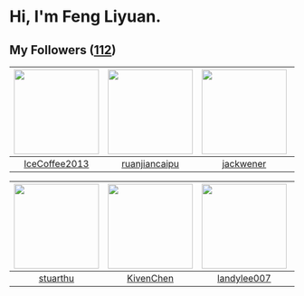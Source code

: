 # Hi, I'm Feng Liyuan.

## My Followers ([112](https://github.com/SunRunAway?tab=followers))

| <img src="https://avatars.githubusercontent.com/u/4661589?v=4" width="150" height="150" /> | <img src="https://avatars.githubusercontent.com/u/31336171?v=4" width="150" height="150" /> | <img src="https://avatars.githubusercontent.com/u/30525741?v=4" width="150" height="150" /> | <img src="https://avatars.githubusercontent.com/u/41463486?v=4" width="150" height="150" /> |
| :----------------------------------------------------------------------------------------: | :-----------------------------------------------------------------------------------------: | :-----------------------------------------------------------------------------------------: | :-----------------------------------------------------------------------------------------: |
|                      [IceCoffee2013](https://github.com/IceCoffee2013)                     |                      [ruanjiancaipu](https://github.com/ruanjiancaipu)                      |                          [jackwener](https://github.com/jackwener)                          |                            [zibralu](https://github.com/zibralu)                            |

| <img src="https://avatars.githubusercontent.com/u/16526001?v=4" width="150" height="150" /> | <img src="https://avatars.githubusercontent.com/u/34561254?v=4" width="150" height="150" /> | <img src="https://avatars.githubusercontent.com/u/8664695?v=4" width="150" height="150" /> | <img src="https://avatars.githubusercontent.com/u/11855957?v=4" width="150" height="150" /> |
| :-----------------------------------------------------------------------------------------: | :-----------------------------------------------------------------------------------------: | :----------------------------------------------------------------------------------------: | :-----------------------------------------------------------------------------------------: |
|                           [stuarthu](https://github.com/stuarthu)                           |                          [KivenChen](https://github.com/KivenChen)                          |                        [landylee007](https://github.com/landylee007)                       |                       [fatsheep9146](https://github.com/fatsheep9146)                       |